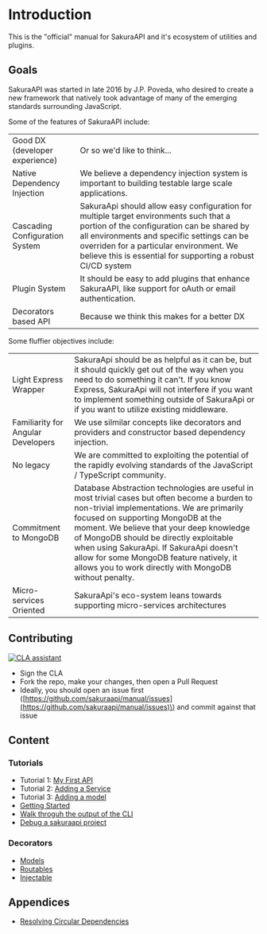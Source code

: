 # Introduction

This is the "official" manual for SakuraAPI and it's ecosystem of utilities and plugins.

## Goals

SakuraAPI was started in late 2016 by J.P. Poveda, who desired to create a new framework that natively took advantage of many of the emerging standards surrounding JavaScript.

Some of the features of SakuraAPI include:

|  |  |
| --- | --- |
| Good DX \(developer experience\) | Or so we'd like to think... |
| Native Dependency Injection | We believe a dependency injection system is important to building testable large scale applications. |
| Cascading Configuration System | SakuraApi should allow easy configuration for multiple target environments such that a portion of the configuration can be shared by all environments and specific settings can be overriden for a particular environment. We believe this is essential for supporting a robust CI/CD system |
| Plugin System | It should be easy to add plugins that enhance SakuraAPI, like support for oAuth or email authentication. |
| Decorators based API | Because we think this makes for a better DX |

Some fluffier objectives include:

|  |  |
| --- | --- |
| Light Express Wrapper | SakuraApi should be as helpful as it can be, but it should quickly get out of the way when you need to do something it can't. If you know Express, SakuraApi will not interfere if you want to implement something outside of SakuraApi or if you want to utilize existing middleware. |
| Familiarity for Angular Developers | We use silmilar concepts like decorators and providers and constructor based dependency injection. |
| No legacy | We are committed to exploiting the potential of the rapidly evolving standards of the JavaScript / TypeScript community. |
| Commitment to MongoDB | Database Abstraction technologies are useful in most trivial cases but often become a burden to non-trivial implementations. We are primarily focused on supporting MongoDB at the moment. We believe that your deep knowledge of MongoDB should be directly exploitable when using SakuraApi. If SakuraApi doesn't allow for some MongoDB feature natively, it allows you to work directly with MongoDB without penalty. |
| Micro-services Oriented | SakuraApi's eco-system leans towards supporting micro-services architectures |

## Contributing

[![CLA assistant](https://cla-assistant.io/readme/badge/sakuraapi/manual)](https://cla-assistant.io/sakuraapi/manual)

* Sign the CLA
* Fork the repo, make your changes, then open a Pull Request
* Ideally, you should open an issue first \([https://github.com/sakuraapi/manual/issues](https://github.com/sakuraapi/manual/issues)\) and commit against that issue

## Content

### Tutorials

* Tutorial 1: [My First API](tutorials/tutorial-001.md)
* Tutorial 2: [Adding a Service](tutorials/tutorial-002.md)
* Tutorial 3: [Adding a model](tutorials/tutorial-003.md)
* [Getting Started](https://github.com/sakuraapi/manual/tree/6c9ec65cded10a6acaa838a1fc191abf62621e23/Getting%20Started.md)
* [Walk throguh the output of the CLI](https://github.com/sakuraapi/manual/tree/6c9ec65cded10a6acaa838a1fc191abf62621e23/Directory%20Structure.md)
* [Debug a sakuraapi project](appendices/webstorm-debug.md)

### Decorators

* [Models](model/model.md)
* [Routables](routable/routable.md)
* [Injectable](injectable/injectable.md)

## Appendices

* [Resolving Circular Dependencies](appendices/circular-di.md)

